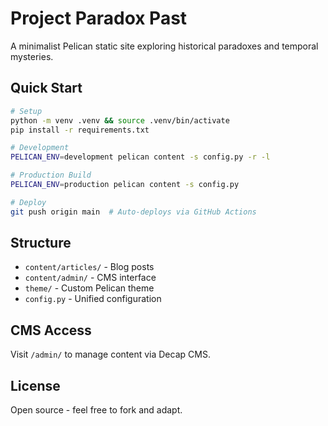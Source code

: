 # Project Paradox Past

A minimalist Pelican static site exploring historical paradoxes and temporal mysteries.

## Quick Start

```bash
# Setup
python -m venv .venv && source .venv/bin/activate
pip install -r requirements.txt

# Development
PELICAN_ENV=development pelican content -s config.py -r -l

# Production Build
PELICAN_ENV=production pelican content -s config.py

# Deploy
git push origin main  # Auto-deploys via GitHub Actions
```
## Structure

- `content/articles/` - Blog posts
- `content/admin/` - CMS interface 
- `theme/` - Custom Pelican theme
- `config.py` - Unified configuration

## CMS Access

Visit `/admin/` to manage content via Decap CMS.

## License

Open source - feel free to fork and adapt.
